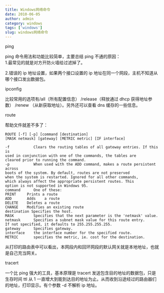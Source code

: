 ```yaml
---
title: Windows网络命令
date: 2010-06-05
author: admin
category: windows
tags: ['windows']
slug: windows网络命令
---
```


ping

ping 命令用法和功能比较简单，主要总结 ping 不通的原因：  
1.最常见的就是对方开防火墙给过滤掉了。

2.错误的 ip 地址设置，如果两个接口设置的 ip 地址在同一个网段，主机不知道从哪个接口发出数据包。

ipconfig

比较常用的选项有/all（所有配置信息）
/release（释放通过 dhcp 获得地址参数） /renew
（从新获取地址）。另外还可以查看 dns 缓存的一些信息。

route

帮助文件就差不多了：

    ROUTE [-f] [-p] [command [destination]
    [MASK netmask] [gateway] [METRIC metric] [IF interface]

    -f           Clears the routing tables of all gateway entries. If this is
    used in conjunction with one of the commands, the tables are
    cleared prior to running the command.
    -p           When used with the ADD command, makes a route persistent across
    boots of the system. By default, routes are not preserved
    when the system is restarted. Ignored for all other commands,
    which always affect the appropriate persistent routes. This
    option is not supported in Windows 95.
    command      One of these:
    PRINT     Prints a route
    ADD       Adds    a route
    DELETE    Deletes a route
    CHANGE    Modifies an existing route
    destination Specifies the host.
    MASK         Specifies that the next parameter is the 'netmask' value.
    netmask      Specifies a subnet mask value for this route entry.
    If not specified, it defaults to 255.255.255.255.
    gateway      Specifies gateway.
    interface    the interface number for the specified route.
    METRIC       specifies the metric, ie. cost for the destination.

从打印的路由表中可以看出，本网段内和回环网段的默认网关就是本地地址，也就是自己充当网关。

tracert

一个比 ping 强大的工具，基本原理是 tracert 发送包含目的地址的数据包，只是生存时间 ttl 从 1 一直增大到能到达目的地址为止。从而收到沿途经过的路由器们的地址，打印显示。有个参数
-d 不解析 ip 地址。
